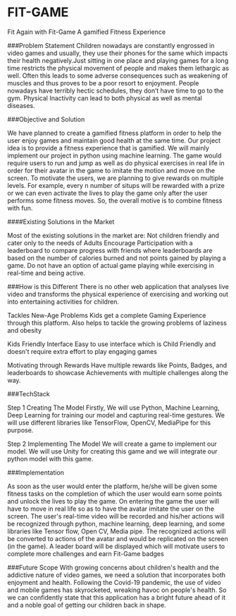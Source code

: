 # FIT-GAME
Fit Again with Fit-Game
A gamified Fitness Experience

###Problem Statement
Children nowadays are constantly engrossed in video games and usually, they use their phones for the same which impacts their health negatively.Just sitting in one place and playing games for a long time restricts the physical movement of people and makes them lethargic as well. Often this leads to some adverse consequences such as weakening of muscles and thus proves to be a poor resort to enjoyment.
People nowadays have terribly hectic schedules, they don’t have time to go to the gym. Physical Inactivity can lead to both physical as well as mental diseases.

###Objective and Solution

We have planned to create a gamified fitness platform in order to help the user enjoy games and maintain good health at the same time. Our project idea is to provide a fitness experience that is gamified. We will mainly implement our project in python using machine learning. The game would require users to run and jump as well as do physical exercises in real life in order for their avatar in the game to imitate the motion and move on the screen. To motivate the users, we are planning to give rewards on multiple levels. For example, every n number of situps will be rewarded with a prize or we can even activate the lives to play the game only after the user performs some fitness moves. So, the overall motive is to combine fitness with fun.

####Existing Solutions in the Market

Most of the existing solutions in the market are:
Not children friendly and cater only to the needs of Adults
Encourage Participation with a leaderboard to compare progress with friends where leaderboards are based on the number of calories burned and not points gained by playing a game.
Do not have an option of actual game playing while exercising in real-time and being active.

###How is this Different
There is no other web application that analyses live video and transforms the physical experience of exercising and working out into entertaining activities for children.

Tackles New-Age Problems
Kids get a complete Gaming Experience through this platform. Also helps to tackle the growing problems of laziness and obesity

Kids Friendly Interface
Easy to use interface which is Child Friendly and doesn't require extra effort to play engaging games

Motivating through Rewards
Have multiple rewards like Points, Badges, and leaderboards to showcase Achievements with multiple challenges along the way.

###TechStack

Step 1 Creating The Model
Firstly, We will use Python, Machine Learning, Deep Learning for training our model and capturing real-time gestures. We will use different libraries like TensorFlow, OpenCV, MediaPipe for this purpose.

Step 2 Implementing The Model
We will create a game to implement our model. We will use Unity for creating this game and we will integrate our python model with this game.

###Implementation

As soon as the user would enter the platform, he/she will be given some fitness tasks on the completion of which the user would earn some points and unlock the lives to play the game. 
On entering the game the user will have to move in real life so as to have the avatar imitate the user on the screen. The user's real-time video will be recorded and his/her actions will be recognized through python, machine learning, deep learning, and some libraries like Tensor flow, Open CV, Media pipe. The recognized actions will be converted to actions of the avatar and would be replicated on the screen (in the game).
A leader board will be displayed which will motivate users to complete more challenges and earn Fit-Game badges

###Future Scope
With growing concerns about children's health and the addictive nature of video games, we need a solution that incorporates both enjoyment and health.
Following the Covid-19 pandemic, the use of video and mobile games has skyrocketed, wreaking havoc on people's health.
So we can confidently state that this application has a bright future ahead of it and a noble goal of getting our children back in shape.
